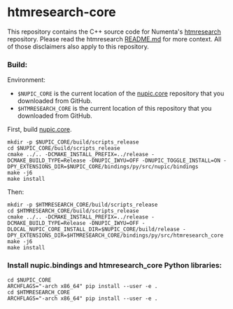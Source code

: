 # htmresearch-core

This repository contains the C++ source code for Numenta's [htmresearch](https://github.com/numenta/htmresearch) repository. Please read the htmresearch [README.md](https://github.com/numenta/htmresearch/blob/master/README.md) for more context. All of those disclaimers also apply to this repository.

### Build:

Environment:

 * `$NUPIC_CORE` is the current location of the [nupic.core](https://github.com/numenta/nupic.core) repository that you downloaded from GitHub.
 * `$HTMRESEARCH_CORE` is the current location of this repository that you downloaded from GitHub.

First, build [nupic.core](https://github.com/numenta/nupic.core).

    mkdir -p $NUPIC_CORE/build/scripts_release
    cd $NUPIC_CORE/build/scripts_release
    cmake ../.. -DCMAKE_INSTALL_PREFIX=../release -DCMAKE_BUILD_TYPE=Release -DNUPIC_IWYU=OFF -DNUPIC_TOGGLE_INSTALL=ON -DPY_EXTENSIONS_DIR=$NUPIC_CORE/bindings/py/src/nupic/bindings
    make -j6
    make install

Then:

    mkdir -p $HTMRESEARCH_CORE/build/scripts_release
    cd $HTMRESEARCH_CORE/build/scripts_release
    cmake ../.. -DCMAKE_INSTALL_PREFIX=../release -DCMAKE_BUILD_TYPE=Release -DNUPIC_IWYU=OFF -DLOCAL_NUPIC_CORE_INSTALL_DIR=$NUPIC_CORE/build/release -DPY_EXTENSIONS_DIR=$HTMRESEARCH_CORE/bindings/py/src/htmresearch_core
    make -j6
    make install

### Install nupic.bindings and htmresearch_core Python libraries:

    cd $NUPIC_CORE
    ARCHFLAGS="-arch x86_64" pip install --user -e .
    cd $HTMRESEARCH_CORE
    ARCHFLAGS="-arch x86_64" pip install --user -e .
